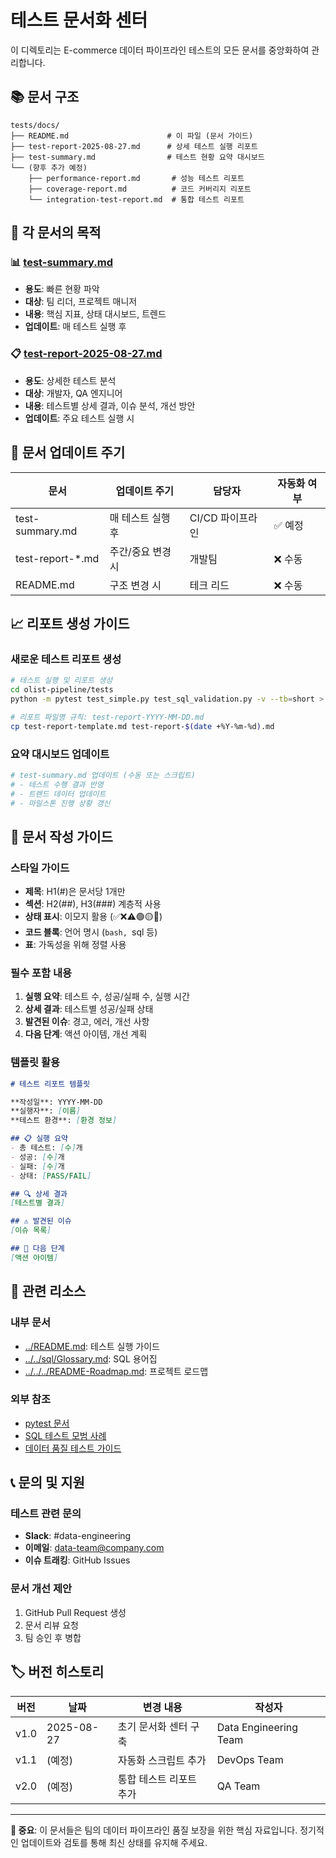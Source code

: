 # 테스트 문서화 센터

이 디렉토리는 E-commerce 데이터 파이프라인 테스트의 모든 문서를 중앙화하여 관리합니다.

## 📚 문서 구조

```
tests/docs/
├── README.md                      # 이 파일 (문서 가이드)
├── test-report-2025-08-27.md      # 상세 테스트 실행 리포트
├── test-summary.md                # 테스트 현황 요약 대시보드
└── (향후 추가 예정)
    ├── performance-report.md       # 성능 테스트 리포트
    ├── coverage-report.md          # 코드 커버리지 리포트
    └── integration-test-report.md  # 통합 테스트 리포트
```

## 🎯 각 문서의 목적

### 📊 [test-summary.md](./test-summary.md)
- **용도**: 빠른 현황 파악
- **대상**: 팀 리더, 프로젝트 매니저
- **내용**: 핵심 지표, 상태 대시보드, 트렌드
- **업데이트**: 매 테스트 실행 후

### 📋 [test-report-2025-08-27.md](./test-report-2025-08-27.md)
- **용도**: 상세한 테스트 분석
- **대상**: 개발자, QA 엔지니어
- **내용**: 테스트별 상세 결과, 이슈 분석, 개선 방안
- **업데이트**: 주요 테스트 실행 시

## 🔄 문서 업데이트 주기

| 문서 | 업데이트 주기 | 담당자 | 자동화 여부 |
|------|--------------|--------|------------|
| test-summary.md | 매 테스트 실행 후 | CI/CD 파이프라인 | ✅ 예정 |
| test-report-*.md | 주간/중요 변경 시 | 개발팀 | ❌ 수동 |
| README.md | 구조 변경 시 | 테크 리드 | ❌ 수동 |

## 📈 리포트 생성 가이드

### 새로운 테스트 리포트 생성
```bash
# 테스트 실행 및 리포트 생성
cd olist-pipeline/tests
python -m pytest test_simple.py test_sql_validation.py -v --tb=short > results.txt

# 리포트 파일명 규칙: test-report-YYYY-MM-DD.md
cp test-report-template.md test-report-$(date +%Y-%m-%d).md
```

### 요약 대시보드 업데이트
```bash
# test-summary.md 업데이트 (수동 또는 스크립트)
# - 테스트 수행 결과 반영
# - 트렌드 데이터 업데이트
# - 마일스톤 진행 상황 갱신
```

## 🎨 문서 작성 가이드

### 스타일 가이드
- **제목**: H1(#)은 문서당 1개만
- **섹션**: H2(##), H3(###) 계층적 사용
- **상태 표시**: 이모지 활용 (✅❌⚠️🟢🟡🔴)
- **코드 블록**: 언어 명시 (```bash, ```sql 등)
- **표**: 가독성을 위해 정렬 사용

### 필수 포함 내용
1. **실행 요약**: 테스트 수, 성공/실패 수, 실행 시간
2. **상세 결과**: 테스트별 성공/실패 상태
3. **발견된 이슈**: 경고, 에러, 개선 사항
4. **다음 단계**: 액션 아이템, 개선 계획

### 템플릿 활용
```markdown
# 테스트 리포트 템플릿

**작성일**: YYYY-MM-DD
**실행자**: [이름]
**테스트 환경**: [환경 정보]

## 📋 실행 요약
- 총 테스트: [수]개
- 성공: [수]개
- 실패: [수]개
- 상태: [PASS/FAIL]

## 🔍 상세 결과
[테스트별 결과]

## ⚠️ 발견된 이슈
[이슈 목록]

## 🚀 다음 단계
[액션 아이템]
```

## 🔗 관련 리소스

### 내부 문서
- [../README.md](../README.md): 테스트 실행 가이드
- [../../sql/Glossary.md](../../sql/Glossary.md): SQL 용어집
- [../../../README-Roadmap.md](../../../README-Roadmap.md): 프로젝트 로드맵

### 외부 참조
- [pytest 문서](https://docs.pytest.org/)
- [SQL 테스트 모범 사례](https://www.getdbt.com/blog/how-we-test-our-sql/)
- [데이터 품질 테스트 가이드](https://greatexpectations.io/blog/testing-data-quality/)

## 📞 문의 및 지원

### 테스트 관련 문의
- **Slack**: #data-engineering
- **이메일**: data-team@company.com
- **이슈 트래킹**: GitHub Issues

### 문서 개선 제안
1. GitHub Pull Request 생성
2. 문서 리뷰 요청
3. 팀 승인 후 병합

## 🏷️ 버전 히스토리

| 버전 | 날짜 | 변경 내용 | 작성자 |
|------|------|-----------|--------|
| v1.0 | 2025-08-27 | 초기 문서화 센터 구축 | Data Engineering Team |
| v1.1 | (예정) | 자동화 스크립트 추가 | DevOps Team |
| v2.0 | (예정) | 통합 테스트 리포트 추가 | QA Team |

---

**📌 중요**: 이 문서들은 팀의 데이터 파이프라인 품질 보장을 위한 핵심 자료입니다. 정기적인 업데이트와 검토를 통해 최신 상태를 유지해 주세요.
